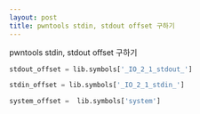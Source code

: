 ```yaml
---
layout: post
title: pwntools stdin, stdout offset 구하기
---
```



pwntools stdin, stdout offset 구하기

```python
stdout_offset = lib.symbols['_IO_2_1_stdout_']

stdin_offset = lib.symbols['_IO_2_1_stdin_']
```




```python
system_offset =  lib.symbols['system']
```
